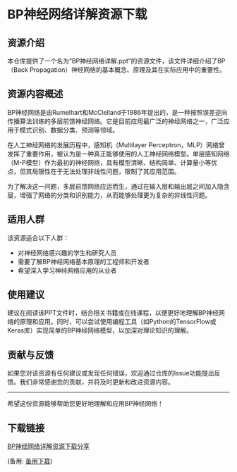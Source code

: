 # BP神经网络详解资源下载

## 资源介绍

本仓库提供了一个名为“BP神经网络详解.ppt”的资源文件，该文件详细介绍了BP（Back Propagation）神经网络的基本概念、原理及其在实际应用中的重要性。

## 资源内容概述

BP神经网络是由Rumelhart和McClelland于1986年提出的，是一种按照误差逆向传播算法训练的多层前馈神经网络。它是目前应用最广泛的神经网络之一，广泛应用于模式识别、数据分类、预测等领域。

在人工神经网络的发展历程中，感知机（Multilayer Perceptron，MLP）网络曾发挥了重要作用，被认为是一种真正能够使用的人工神经网络模型。单层感知网络（M-P模型）作为最初的神经网络，具有模型清晰、结构简单、计算量小等优点，但其局限性在于无法处理非线性问题，限制了其应用范围。

为了解决这一问题，多层前馈网络应运而生，通过在输入层和输出层之间加入隐含层，增强了网络的分类和识别能力，从而能够处理更为复杂的非线性问题。

## 适用人群

该资源适合以下人群：
- 对神经网络感兴趣的学生和研究人员
- 需要了解BP神经网络基本原理的工程师和开发者
- 希望深入学习神经网络应用的从业者

## 使用建议

建议在阅读该PPT文件时，结合相关书籍或在线课程，以便更好地理解BP神经网络的原理和应用。同时，可以尝试使用编程工具（如Python的TensorFlow或Keras库）实现简单的BP神经网络模型，以加深对理论知识的理解。

## 贡献与反馈

如果您对该资源有任何建议或发现任何错误，欢迎通过仓库的Issue功能提出反馈。我们非常感谢您的贡献，并将及时更新和改进资源内容。

---

希望这份资源能够帮助您更好地理解和应用BP神经网络！

## 下载链接
[BP神经网络详解资源下载分享](https://pan.quark.cn/s/49a20840f1e9) 

(备用: [备用下载](https://pan.baidu.com/s/1Iqc40G3KNmgqYj8dq3yhkQ?pwd=1234))
